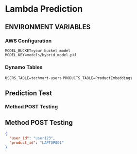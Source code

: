 # Lambda Prediction

## ENVIRONMENT VARIABLES

### AWS Configuration
`MODEL_BUCKET=your bucket model`<br/>
`MODEL_KEY=models/hybrid_model.pkl`

### Dynamo Tables
`USERS_TABLE=techmart-users`
`PRODUCTS_TABLE=ProductEmbeddings`

## Prediction Test
### Method POST Testing

## Method POST Testing
```json
{
  "user_id": "user123",
  "product_id": "LAPTOP001"
}


